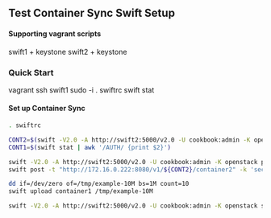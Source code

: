 ## Test Container Sync Swift Setup
#### Supporting vagrant scripts
swift1 + keystone
swift2 + keystone
### Quick Start
vagrant ssh swift1
sudo -i
. swiftrc
swift stat
#### Set up Container Sync
```bash
. swiftrc

CONT2=$(swift -V2.0 -A http://swift2:5000/v2.0 -U cookbook:admin -K openstack stat | awk '/AUTH/ {print $2}')
CONT1=$(swift stat | awk '/AUTH/ {print $2}')

swift -V2.0 -A http://swift2:5000/v2.0 -U cookbook:admin -K openstack post -t "http://172.16.0.221:8080/v1/${CONT1}/container1" -k 'secret' container2
swift post -t "http://172.16.0.222:8080/v1/${CONT2}/container2" -k 'secret' container1

dd if=/dev/zero of=/tmp/example-10M bs=1M count=10
swift upload container1 /tmp/example-10M

swift -V2.0 -A http://swift2:5000/v2.0 -U cookbook:admin -K openstack stat container2
```
